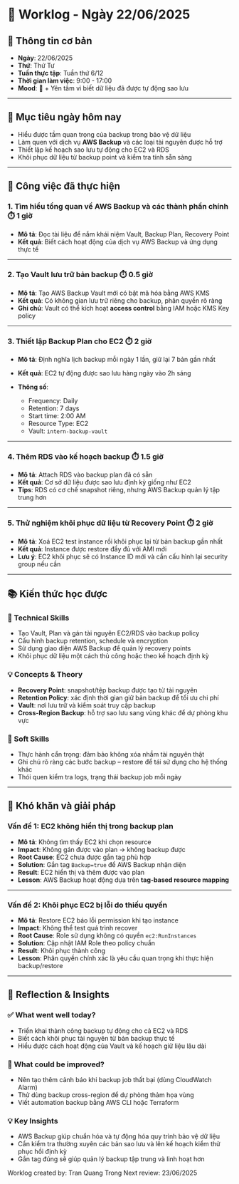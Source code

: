 # 📘 Worklog - Ngày 22/06/2025

## 📅 Thông tin cơ bản

* **Ngày**: 22/06/2025
* **Thứ**: Thứ Tư
* **Tuần thực tập**: Tuần thứ 6/12
* **Thời gian làm việc**: 9:00 - 17:00
* **Mood**: 💾 + Yên tâm vì biết dữ liệu đã được tự động sao lưu

---

## 🎯 Mục tiêu ngày hôm nay

* Hiểu được tầm quan trọng của backup trong bảo vệ dữ liệu
* Làm quen với dịch vụ **AWS Backup** và các loại tài nguyên được hỗ trợ
* Thiết lập kế hoạch sao lưu tự động cho EC2 và RDS
* Khôi phục dữ liệu từ backup point và kiểm tra tính sẵn sàng

---

## 💼 Công việc đã thực hiện

### 1. Tìm hiểu tổng quan về AWS Backup và các thành phần chính ⏱️ 1 giờ

* **Mô tả**: Đọc tài liệu để nắm khái niệm Vault, Backup Plan, Recovery Point
* **Kết quả**: Biết cách hoạt động của dịch vụ AWS Backup và ứng dụng thực tế

---

### 2. Tạo Vault lưu trữ bản backup ⏱️ 0.5 giờ

* **Mô tả**: Tạo AWS Backup Vault mới có bật mã hóa bằng AWS KMS
* **Kết quả**: Có không gian lưu trữ riêng cho backup, phân quyền rõ ràng
* **Ghi chú**: Vault có thể kích hoạt **access control** bằng IAM hoặc KMS Key policy

---

### 3. Thiết lập Backup Plan cho EC2 ⏱️ 2 giờ

* **Mô tả**: Định nghĩa lịch backup mỗi ngày 1 lần, giữ lại 7 bản gần nhất
* **Kết quả**: EC2 tự động được sao lưu hàng ngày vào 2h sáng
* **Thông số**:

  * Frequency: Daily
  * Retention: 7 days
  * Start time: 2:00 AM
  * Resource Type: EC2
  * Vault: `intern-backup-vault`

---

### 4. Thêm RDS vào kế hoạch backup ⏱️ 1.5 giờ

* **Mô tả**: Attach RDS vào backup plan đã có sẵn
* **Kết quả**: Cơ sở dữ liệu được sao lưu định kỳ giống như EC2
* **Tips**: RDS có cơ chế snapshot riêng, nhưng AWS Backup quản lý tập trung hơn

---

### 5. Thử nghiệm khôi phục dữ liệu từ Recovery Point ⏱️ 2 giờ

* **Mô tả**: Xoá EC2 test instance rồi khôi phục lại từ bản backup gần nhất
* **Kết quả**: Instance được restore đầy đủ với AMI mới
* **Lưu ý**: EC2 khôi phục sẽ có Instance ID mới và cần cấu hình lại security group nếu cần

---

## 📚 Kiến thức học được

### 🔧 Technical Skills

* Tạo Vault, Plan và gán tài nguyên EC2/RDS vào backup policy
* Cấu hình backup retention, schedule và encryption
* Sử dụng giao diện AWS Backup để quản lý recovery points
* Khôi phục dữ liệu một cách thủ công hoặc theo kế hoạch định kỳ

### 💡 Concepts & Theory

* **Recovery Point**: snapshot/tệp backup được tạo từ tài nguyên
* **Retention Policy**: xác định thời gian giữ bản backup để tối ưu chi phí
* **Vault**: nơi lưu trữ và kiểm soát truy cập backup
* **Cross-Region Backup**: hỗ trợ sao lưu sang vùng khác để dự phòng khu vực

### 🤝 Soft Skills

* Thực hành cẩn trọng: đảm bảo không xóa nhầm tài nguyên thật
* Ghi chú rõ ràng các bước backup – restore để tái sử dụng cho hệ thống khác
* Thói quen kiểm tra logs, trạng thái backup job mỗi ngày

---

## 🚧 Khó khăn và giải pháp

### Vấn đề 1: EC2 không hiển thị trong backup plan

* **Mô tả**: Không tìm thấy EC2 khi chọn resource
* **Impact**: Không gán được vào plan → không backup được
* **Root Cause**: EC2 chưa được gắn tag phù hợp
* **Solution**: Gắn tag `Backup=true` để AWS Backup nhận diện
* **Result**: EC2 hiển thị và thêm được vào plan
* **Lesson**: AWS Backup hoạt động dựa trên **tag-based resource mapping**

---

### Vấn đề 2: Khôi phục EC2 bị lỗi do thiếu quyền

* **Mô tả**: Restore EC2 báo lỗi permission khi tạo instance
* **Impact**: Không thể test quá trình recover
* **Root Cause**: Role sử dụng không có quyền `ec2:RunInstances`
* **Solution**: Cập nhật IAM Role theo policy chuẩn
* **Result**: Khôi phục thành công
* **Lesson**: Phân quyền chính xác là yêu cầu quan trọng khi thực hiện backup/restore

---

## 💭 Reflection & Insights

### ✅ What went well today?

* Triển khai thành công backup tự động cho cả EC2 và RDS
* Biết cách khôi phục tài nguyên từ bản backup thực tế
* Hiểu được cách hoạt động của Vault và kế hoạch giữ liệu lâu dài

### 🔄 What could be improved?

* Nên tạo thêm cảnh báo khi backup job thất bại (dùng CloudWatch Alarm)
* Thử dùng backup cross-region để dự phòng thảm họa vùng
* Viết automation backup bằng AWS CLI hoặc Terraform

### 💡 Key Insights

* AWS Backup giúp chuẩn hóa và tự động hóa quy trình bảo vệ dữ liệu
* Cần kiểm tra thường xuyên các bản sao lưu và lên kế hoạch kiểm thử phục hồi định kỳ
* Gắn tag đúng sẽ giúp quản lý backup tập trung và linh hoạt hơn

Worklog created by: Tran Quang Trong
Next review: 23/06/2025